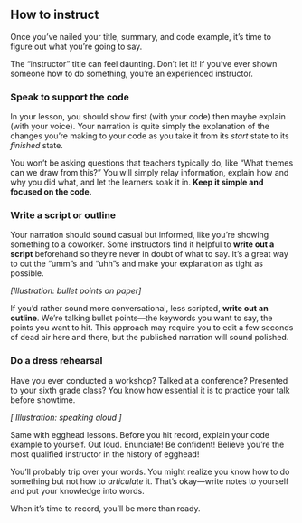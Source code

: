 ## How to instruct
Once you’ve nailed your title, summary, and code example, it’s time to figure out what you’re going to say.

The “instructor” title can feel daunting. Don’t let it! If you’ve ever shown someone how to do something, you’re an experienced instructor.


### Speak to support the code

In your lesson, you should show first (with your code) then maybe explain (with your voice). Your narration is quite simply the explanation of the changes you’re making to your code as you take it from its *start* state to its *finished* state.

You won’t be asking questions that teachers typically do, like “What themes can we draw from this?” You will simply relay information, explain how and why you did what, and let the learners soak it in. **Keep it simple and focused on the code.**


### Write a script or outline

Your narration should sound casual but informed, like you’re showing something to a coworker. Some instructors find it helpful to **write out a script** beforehand so they’re never in doubt of what to say. It’s a great way to cut the “umm”s and “uhh”s and make your explanation as tight as possible.

*[Illustration: bullet points on paper]*

If you’d rather sound more conversational, less scripted, **write out an outline**. We’re talking bullet points—the keywords you want to say, the points you want to hit. This approach may require you to edit a few seconds of dead air here and there, but the published narration will sound polished.


### Do a dress rehearsal

Have you ever conducted a workshop? Talked at a conference? Presented to your sixth grade class? You know how essential it is to practice your talk before showtime.

*[ Illustration: speaking aloud ]*

Same with egghead lessons. Before you hit record, explain your code example to yourself. Out loud. Enunciate! Be confident! Believe you’re the most qualified instructor in the history of egghead!

You’ll probably trip over your words. You might realize you know how to do something but not how to *articulate* it. That’s okay—write notes to yourself and put your knowledge into words.

When it’s time to record, you’ll be more than ready.
